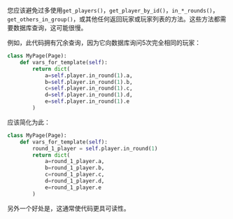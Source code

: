 您应该避免过多使用`get_players()`，`get_player_by_id()`，`in_*_rounds()`，`get_others_in_group()`，或其他任何返回玩家或玩家列表的方法。这些方法都需要数据库查询，这可能很慢。

例如，此代码拥有冗余查询，因为它向数据库询问5次完全相同的玩家：

```python
class MyPage(Page):
    def vars_for_template(self):
        return dict(
            a=self.player.in_round(1).a,
            b=self.player.in_round(1).b,
            c=self.player.in_round(1).c,
            d=self.player.in_round(1).d,
            e=self.player.in_round(1).e
        )
```

应该简化为此：

```python
class MyPage(Page):
    def vars_for_template(self):
        round_1_player = self.player.in_round(1)
        return dict(
            a=round_1_player.a,
            b=round_1_player.b,
            c=round_1_player.c,
            d=round_1_player.d,
            e=round_1_player.e
        )
```

另外一个好处是，这通常使代码更具可读性。